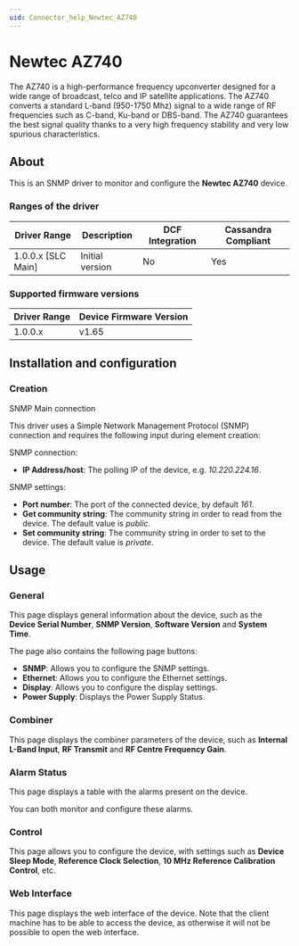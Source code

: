 ```yaml
---
uid: Connector_help_Newtec_AZ740
---
```


# Newtec AZ740

The AZ740 is a high-performance frequency upconverter designed for a wide range of broadcast, telco and IP satellite applications. The AZ740 converts a standard L-band (950-1750 Mhz) signal to a wide range of RF frequencies such as C-band, Ku-band or DBS-band. The AZ740 guarantees the best signal quality thanks to a very high frequency stability and very low spurious characteristics.

## About

This is an SNMP driver to monitor and configure the **Newtec AZ740** device.

### Ranges of the driver

| **Driver Range**     | **Description** | **DCF Integration** | **Cassandra Compliant** |
|----------------------|-----------------|---------------------|-------------------------|
| 1.0.0.x \[SLC Main\] | Initial version | No                  | Yes                     |

### Supported firmware versions

| **Driver Range** | **Device Firmware Version** |
|------------------|-----------------------------|
| 1.0.0.x          | v1.65                       |

## Installation and configuration

### Creation

SNMP Main connection

This driver uses a Simple Network Management Protocol (SNMP) connection and requires the following input during element creation:

SNMP connection:

- **IP Address/host**: The polling IP of the device, e.g. *10.220.224.16*.

SNMP settings:

- **Port number**: The port of the connected device, by default *161*.
- **Get community string**: The community string in order to read from the device. The default value is *public*.
- **Set community string**: The community string in order to set to the device. The default value is *private*.

## Usage

### General

This page displays general information about the device, such as the **Device Serial Number**, **SNMP Version**, **Software Version** and **System Time**.

The page also contains the following page buttons:

- **SNMP**: Allows you to configure the SNMP settings.
- **Ethernet**: Allows you to configure the Ethernet settings.
- **Display**: Allows you to configure the display settings.
- **Power Supply**: Displays the Power Supply Status.

### Combiner

This page displays the combiner parameters of the device, such as **Internal L-Band Input**, **RF Transmit** and **RF Centre Frequency Gain**.

### Alarm Status

This page displays a table with the alarms present on the device.

You can both monitor and configure these alarms.

### Control

This page allows you to configure the device, with settings such as **Device Sleep Mode**, **Reference Clock Selection**, **10 MHz Reference Calibration Control**, etc.

### Web Interface

This page displays the web interface of the device. Note that the client machine has to be able to access the device, as otherwise it will not be possible to open the web interface.

